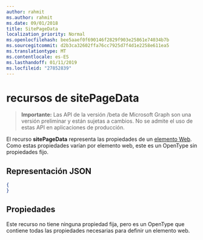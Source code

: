 ```yaml
---
author: rahmit
ms.author: rahmit
ms.date: 09/01/2018
title: SitePageData
localization_priority: Normal
ms.openlocfilehash: bee5aaef0f690146f2829f903e25861e74034b7b
ms.sourcegitcommit: d2b3ca32602ffa76cc7925d7f4d1e2258e611ea5
ms.translationtype: MT
ms.contentlocale: es-ES
ms.lasthandoff: 01/11/2019
ms.locfileid: "27852839"
---
```

# <a name="sitepagedata-resource"></a>recursos de sitePageData

> **Importante:** Las API de la versión /beta de Microsoft Graph son una versión preliminar y están sujetas a cambios. No se admite el uso de estas API en aplicaciones de producción.

El recurso **sitePageData** representa las propiedades de un [elemento Web][]. Como estas propiedades varían por elemento web, este es un OpenType sin propiedades fijo.

[elemento Web]: webpart.md

## <a name="json-representation"></a>Representación JSON

<!-- {
  "blockType": "resource",
  "optionalProperties": [  ],
  "@odata.type": "microsoft.graph.sitePageData"
}-->

```json
{
}
```

## <a name="properties"></a>Propiedades
Este recurso no tiene ninguna propiedad fija, pero es un OpenType que contiene todas las propiedades necesarias para definir un elemento web.

<!-- {
  "type": "#page.annotation",
  "description": "Defines the data in a web part",
  "keywords": "",
  "section": "documentation",
  "tocPath": "Resources/SitePageData"
} -->
